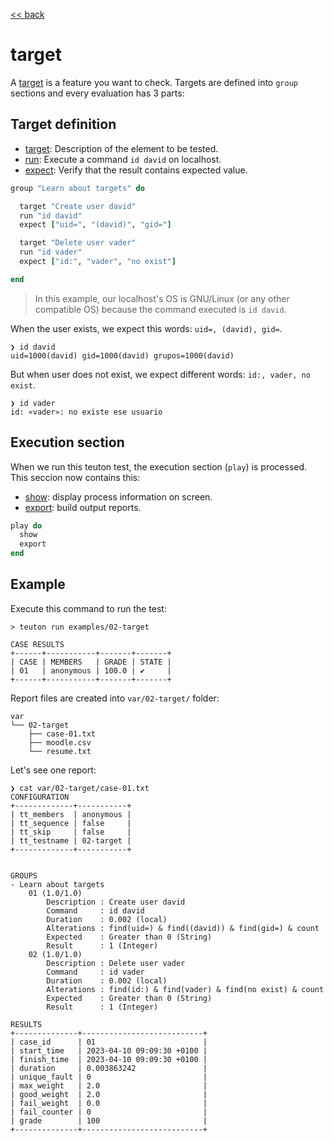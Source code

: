 [<< back](README.md)

# target

A [target](../dsl/target.md) is a feature you want to check. Targets are defined into `group` sections and every evaluation has 3 parts:

## Target definition

* [target](dsl/target.md): Description of the element to be tested.
* [run](../dsl/run.md): Execute a command `id david` on localhost.
* [expect](../&dsl/expect.md): Verify that the result contains expected value.

```ruby
group "Learn about targets" do

  target "Create user david"
  run "id david"
  expect ["uid=", "(david)", "gid="]

  target "Delete user vader"
  run "id vader"
  expect ["id:", "vader", "no exist"]

end
```

> In this example, our localhost's OS is GNU/Linux (or any other compatible OS) because the command executed is `id david`.

When the user exists, we expect this words: `uid=, (david), gid=`.

```
❯ id david
uid=1000(david) gid=1000(david) grupos=1000(david)
```

But when user does not exist, we expect different words: `id:, vader, no exist`.

```
❯ id vader
id: «vader»: no existe ese usuario
```

## Execution section

When we run this teuton test, the execution section (`play`) is processed. This seccion now contains this:

* [show](../dsl/show.md): display process information on screen.
* [export](../dsl/export.md): build output reports.

```ruby
play do
  show
  export
end
```

## Example

Execute this command to run the test:

```console
> teuton run examples/02-target

CASE RESULTS
+------+-----------+-------+-------+
| CASE | MEMBERS   | GRADE | STATE |
| 01   | anonymous | 100.0 | ✔     |
+------+-----------+-------+-------+
```

Report files are created into `var/02-target/` folder:

```console
var
└── 02-target
    ├── case-01.txt
    ├── moodle.csv
    └── resume.txt
```

Let's see one report:

```
❯ cat var/02-target/case-01.txt
CONFIGURATION
+-------------+-----------+
| tt_members  | anonymous |
| tt_sequence | false     |
| tt_skip     | false     |
| tt_testname | 02-target |
+-------------+-----------+


GROUPS
- Learn about targets
    01 (1.0/1.0)
        Description : Create user david
        Command     : id david
        Duration    : 0.002 (local)
        Alterations : find(uid=) & find((david)) & find(gid=) & count
        Expected    : Greater than 0 (String)
        Result      : 1 (Integer)
    02 (1.0/1.0)
        Description : Delete user vader
        Command     : id vader
        Duration    : 0.002 (local)
        Alterations : find(id:) & find(vader) & find(no exist) & count
        Expected    : Greater than 0 (String)
        Result      : 1 (Integer)

RESULTS
+--------------+---------------------------+
| case_id      | 01                        |
| start_time   | 2023-04-10 09:09:30 +0100 |
| finish_time  | 2023-04-10 09:09:30 +0100 |
| duration     | 0.003863242               |
| unique_fault | 0                         |
| max_weight   | 2.0                       |
| good_weight  | 2.0                       |
| fail_weight  | 0.0                       |
| fail_counter | 0                         |
| grade        | 100                       |
+--------------+---------------------------+
```

